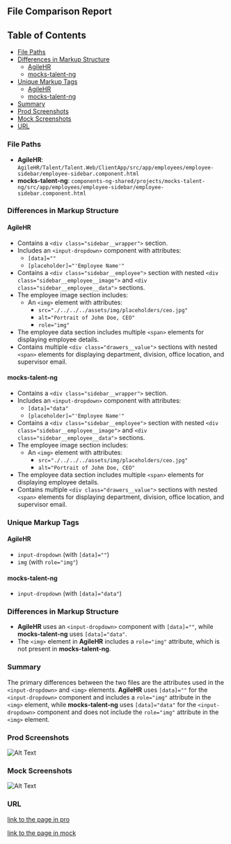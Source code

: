 ## File Comparison Report

## Table of Contents

- [File Paths](#file-paths)
- [Differences in Markup Structure](#differences-in-markup-structure)
  - [AgileHR](#agilehr)
  - [mocks-talent-ng](#mocks-talent-ng)
- [Unique Markup Tags](#unique-markup-tags)
  - [AgileHR](#agilehr-1)
  - [mocks-talent-ng](#mocks-talent-ng-1)
- [Summary](#summary)
- [Prod Screenshots](#prod-screenshots)
- [Mock Screenshots](#mock-screenshots)
- [URL](#url)

### File Paths

- **AgileHR**: `AgileHR/Talent/Talent.Web/ClientApp/src/app/employees/employee-sidebar/employee-sidebar.component.html`
- **mocks-talent-ng**: `components-ng-shared/projects/mocks-talent-ng/src/app/employees/employee-sidebar/employee-sidebar.component.html`

### Differences in Markup Structure

#### AgileHR

- Contains a `<div class="sidebar__wrapper">` section.
- Includes an `<input-dropdown>` component with attributes:
  - `[data]=""`
  - `[placeholder]="'Employee Name'"`
- Contains a `<div class="sidebar__employee">` section with nested `<div class="sidebar__employee__image">` and `<div class="sidebar__employee__data">` sections.
- The employee image section includes:
  - An `<img>` element with attributes:
    - `src="./../../../assets/img/placeholders/ceo.jpg"`
    - `alt="Portrait of Johm Doe, CEO"`
    - `role="img"`
- The employee data section includes multiple `<span>` elements for displaying employee details.
- Contains multiple `<div class="drawers__value">` sections with nested `<span>` elements for displaying department, division, office location, and supervisor email.

#### mocks-talent-ng

- Contains a `<div class="sidebar__wrapper">` section.
- Includes an `<input-dropdown>` component with attributes:
  - `[data]="data"`
  - `[placeholder]="'Employee Name'"`
- Contains a `<div class="sidebar__employee">` section with nested `<div class="sidebar__employee__image">` and `<div class="sidebar__employee__data">` sections.
- The employee image section includes:
  - An `<img>` element with attributes:
    - `src="./../../../assets/img/placeholders/ceo.jpg"`
    - `alt="Portrait of Johm Doe, CEO"`
- The employee data section includes multiple `<span>` elements for displaying employee details.
- Contains multiple `<div class="drawers__value">` sections with nested `<span>` elements for displaying department, division, office location, and supervisor email.

### Unique Markup Tags

#### AgileHR

- `input-dropdown` (with `[data]=""`)
- `img` (with `role="img"`)

#### mocks-talent-ng

- `input-dropdown` (with `[data]="data"`)

### Differences in Markup Structure

- **AgileHR** uses an `<input-dropdown>` component with `[data]=""`, while **mocks-talent-ng** uses `[data]="data"`.
- The `<img>` element in **AgileHR** includes a `role="img"` attribute, which is not present in **mocks-talent-ng**.

### Summary

The primary differences between the two files are the attributes used in the `<input-dropdown>` and `<img>` elements. **AgileHR** uses `[data]=""` for the `<input-dropdown>` component and includes a `role="img"` attribute in the `<img>` element, while **mocks-talent-ng** uses `[data]="data"` for the `<input-dropdown>` component and does not include the `role="img"` attribute in the `<img>` element.

### Prod Screenshots

![Alt Text](/path/to/img.jpg)

### Mock Screenshots

![Alt Text](/path/to/img.jpg)

### URL

[link to the page in pro](https://www.example.com)

[link to the page in mock](https://www.example.com)
